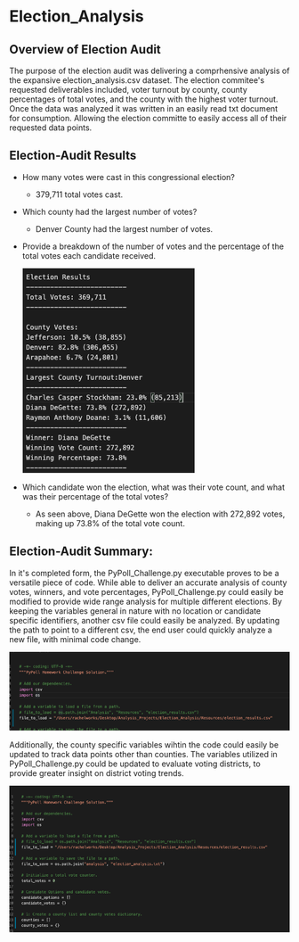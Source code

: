 # Election_Analysis
## Overview of Election Audit
The purpose of the election audit was delivering a comprhensive analysis of the expansive election_analysis.csv dataset. The election commitee's requested deliverables included, voter turnout by county, county percentages of total votes, and the county with the highest voter turnout. Once the data was analyzed it was written in an easily read txt document for consumption. Allowing the election committe to easily access all of their requested data points. 

## Election-Audit Results

* How many votes were cast in this congressional election? 
  * 379,711 total votes cast. 

* Which county had the largest number of votes? 
  * Denver County had the largest number of votes.

* Provide a breakdown of the number of votes and the percentage of the total votes each candidate received.

  ![Election_Analysis_PNG1.PNG](https://github.com/worksm/Election_Analysis/blob/beb38115310b991adda08fa779cd41f679750d72/Resources/Election_Analysis_PNG1.png)

* Which candidate won the election, what was their vote count, and what was their percentage of the total votes?
  * As seen above, Diana DeGette won the election with 272,892 votes, making up 73.8% of the total vote count. 

## Election-Audit Summary: 
In it's completed form, the PyPoll_Challenge.py executable proves to be a versatile piece of code. While able to deliver an accurate analysis of county votes, winners, and vote percentages, PyPoll_Challenge.py could easily be modified to provide wide range analysis for multiple different elections. By keeping the variables general in nature with no location or candidate specific identifiers, another csv file could easily be analyzed. By updating the path to point to a different csv, the end user could quickly analyze a new file, with minimal code change. 


![Election_Analysis_PNG3.PNG](https://github.com/worksm/Election_Analysis/blob/432ad3838303af96ebc4c2b2d100f41cc71d3622/Election_Analysis_PNG3.png)

Additionally, the county specific variables wihtin the code could easily be updated to track data points other than counties. The variables utilized in PyPoll_Challenge.py could be updated to evaluate voting districts, to provide greater insight on district voting trends. 

![Election_Analysis_PNG2.PNG](https://github.com/worksm/Election_Analysis/blob/e710e5323d5583588e16640c076cf978f2347012/Resources/Election_Analysis_PNG2.png)



